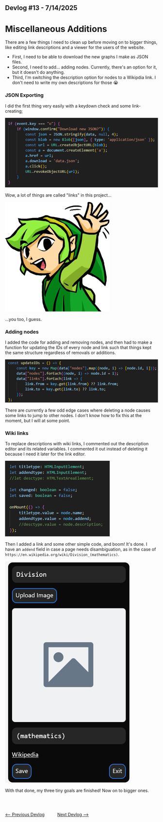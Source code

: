## Devlog #13 - 7/14/2025
# Miscellaneous Additions

There are a few things I need to clean up before moving on to bigger things, like editing link descriptions and a viewer for the users of the website.

- First, I need to be able to download the new graphs I make as JSON files.
- Second, I need to add... adding nodes. Currently, there's an option for it, but it doesn't do anything.
- Third, I'm switching the description option for nodes to a Wikipdia link. I don't need to write my own descriptions for those :sob:

### JSON Exporting

I did the first thing very easily with a keydown check and some link-creating;

![Link Creation](img/devlog_13_link_creation.png)

Wow, a lot of things are called "links" in this project...

![Link Jumpscare](img/link_hi.png)

...you too, I guess.

### Adding nodes

I added the code for adding and removing nodes, and then had to make a function for updating the IDs of every node and link such that things kept the same structure regardless of removals or additions.

![ID Update](img/devlog_13_id_update.png)

There are currently a few odd edge cases where deleting a node causes some links to jump to other nodes. I don't know how to fix this at the moment, but I will at some point.

### Wiki links

To replace descriptions with wiki links, I commented out the description editor and its related variables. I commented it out instead of deleting it because I need it later for the link editor.

![Debris](img/devlog_13_debris.png)

Then I added a link and some other simple code, and boom! It's done. I have an `addend` field in case a page needs disambiguation, as in the case of `https://en.wikipedia.org/wiki/Division_(mathematics)`.

![New Menu](img/devlog_13_new_menu.png)

With that done, my three tiny goals are finished! Now on to bigger ones.

<br>
<br>

[<-- Previous Devlog](DEVLOG_12.md)   [Next Devlog -->](DNA_DEVLOG_14.md)